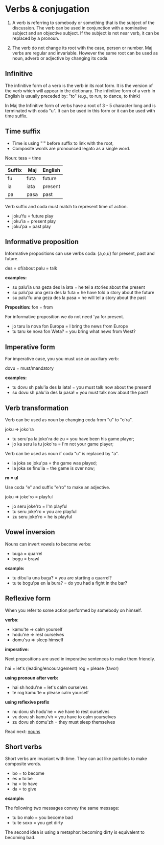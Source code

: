 # Verbs & conjugation


1. A verb is referring to somebody or something that is the subject of the discussion. The verb can be used in conjunction with a nominative subject and an objective subject. If the subject is not near verb, it can be replaced by a pronoun.

2. The verb do not change its root with the case, person or number. Maj verbs are regular and invariable. However the same root can be used as noun, adverb or adjective by changing its coda.  

## Infinitive
The infinitive form of a verb is the verb in its root form. It is the version of the verb which will appear in the dictionary. The infinitive form of a verb in English is usually preceded by: "to" (e.g., to run, to dance, to think)

In Maj the Infinitive form of verbs have a root of 3 - 5 character long and is terminated with coda "u". It can be used in this form or it can be used with time suffix.

## Time suffix

* Time is using "'" before suffix to link with the root,
* Composite words are pronounced legato as a single word.

Noun: tesa  = time

 Suffix  | Maj       | English
---------|-----------|----------------------------
 fu      | futa      | future    
 ia      | iata      | present
 pa      | pasa      | past

Verb suffix and coda must match to represent time of action.

* joku'fu = future play
* joku'ia = present play
* joku'pa = past play

## Informative proposition

Informative propositions can use verbs coda: {a,o,u} for present, past and future.

des  = of/about
palu = talk

**examples:**

* su palu'ia una geza des la iata = he tel a stories about the present
* su palu'pa una geza des la futa = he have told a story about the future
* su palu'fu una geza des la pasa = he will tel a story about the past

**Preposition:** fon = from

For informative proposition we do not need 'ya for present.

* jo taru la nova fon Europa  = I bring the news from Europe
* tu taru ke nova fon Weta?   = you bring what news from West?

## Imperative form

For imperative case, you you must use an auxiliary verb:

dovu = must/mandatory

**examples:**

* tu dovu sh palu'ia des la iata! = you must talk now about the present!
* su dovu sh palu'ia des la pasa! = you must talk now about the past!

## Verb transformation

Verb can be used as noun by changing coda from "u" to "o'ra".

joku => joko'ra

* tu seru'pa la joko'ra de zu  = you have been his game player;
* jo ka seru la tu joko'ra     = I'm not your game player;

Verb can be used as noun if coda "u" is replaced by "a".

* la joka se joku'pa = the game was played;
* la joka se finu'ia = the game is over now;

**ro = ul**

Use coda "e" and suffix "e'ro" to make an adjective.

joku => joke'ro = playful

* jo seru joke'ro = I'm playful
* tu seru joke'ro = you are playful 
* zu seru joke'ro = he is playful

## Vowel inversion

Nouns can invert vowels to become verbs:

* buga	= quarrel
* bogu  = brawl

**example:**

* tu dibu'ia una buga? = you are starting a quarrel? 
* tu te bogu'pa en la bura? = do you had a fight in the bar?

## Reflexive form

When you refer to some action performed by somebody on himself.

**verbs:**

* kamu'te  =>  calm yourself 
* hodu'ne  =>  rest ourselves
* domu'su  =>  sleep himself

**imperative:**

Next prepositions are used in imperative sentences to make them friendly.

hai = let's  (leading/encouragement)
rog = please (favor)

**using pronoun after verb:**

* hai sh hodu'ne  = let's calm ourselves
* te rog kamu'te  = please calm yourself 

**using reflexive prefix**

* nu dovu sh hodu'ne = we have to rest ourselves
* vu dovu sh kamu'vh = you have to calm yourselves
* zu dovu sh domu'zh = they must sleep themselves

Read next: [nouns](nouns.md)

## Short verbs

Short verbs are invariant with time. They can act like particles to make composite words.

* bo = to become
* es = to be
* ha = to have
* da = to give

**example:**

The following two messages convey the same message:

* tu bo malo  = you become bad
* tu te soxo  = you get dirty

The second idea is using a metaphor: becoming dirty is equivalent to becoming bad.

